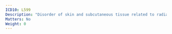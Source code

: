 ```yaml
---
ICD10: L599
Description: "Disorder of skin and subcutaneous tissue related to radiation, unspecified"
Matters: No
Weight: 0
---
```

